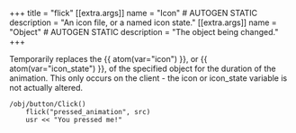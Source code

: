 +++
title = "flick"
[[extra.args]]
name = "Icon" # AUTOGEN STATIC
description = "An icon file, or a named icon state."
[[extra.args]]
name = "Object" # AUTOGEN STATIC
description = "The object being changed."
+++

Temporarily replaces the {{ atom(var="icon") }}, or {{ atom(var="icon_state") }}, of the specified object for the duration of the animation. This only occurs on the client - the icon or icon_state variable is not actually altered.

```dm
/obj/button/Click()
    flick("pressed_animation", src)
    usr << "You pressed me!"
```
